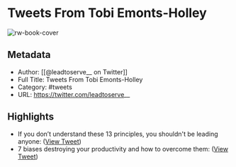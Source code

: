 # Tweets From Tobi Emonts-Holley

![rw-book-cover](https://pbs.twimg.com/profile_images/1530273804123086848/0BrjpG5N.jpg)

## Metadata
- Author: [[@leadtoserve__ on Twitter]]
- Full Title: Tweets From Tobi Emonts-Holley
- Category: #tweets
- URL: https://twitter.com/leadtoserve__

## Highlights
- If you don’t understand these 13 principles, you shouldn't be leading anyone: ([View Tweet](https://twitter.com/leadtoserve__/status/1536687434737623043))
- 7 biases destroying your productivity and how to overcome them: ([View Tweet](https://twitter.com/leadtoserve__/status/1534514039170252802))
